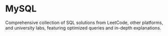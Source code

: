# MySQL
Comprehensive collection of SQL solutions from LeetCode, other platforms, and university labs, featuring optimized queries and in-depth explanations.
